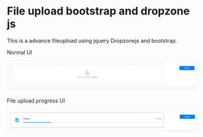 # File upload bootstrap and dropzone js

This is a advance fileupload using jquery Dropzonejs and bootstrap.

Normal UI

![Upload Primary](images/uploadEmpty.png)

File upload progress UI

![Upload Primary](images/uploadProgress.png)
